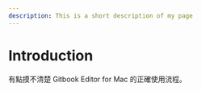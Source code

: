 ```yaml
---
description: This is a short description of my page
---
```


# Introduction

有點摸不清楚 Gitbook Editor for Mac 的正確使用流程。

